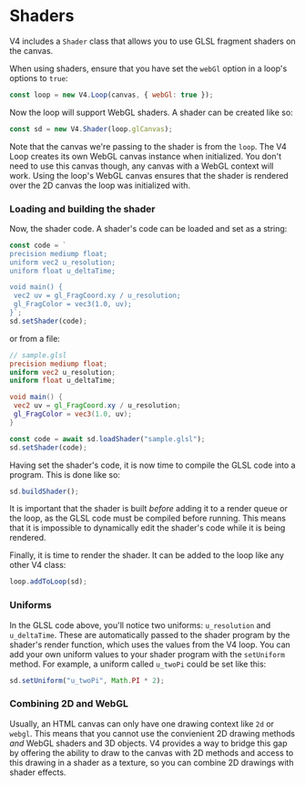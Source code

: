 # Shaders

V4 includes a `Shader` class that allows you to use GLSL fragment shaders on the canvas. 

When using shaders, ensure that you have set the `webGl` option in a loop's options to `true`:

```js
const loop = new V4.Loop(canvas, { webGl: true });
```

Now the loop will support WebGL shaders. A shader can be created like so:

```js
const sd = new V4.Shader(loop.glCanvas);
```

Note that the canvas we're passing to the shader is from the `loop`. The V4 Loop creates its own WebGL canvas instance when initialized. You don't need to use this canvas though, any canvas with a WebGL context will work. Using the loop's WebGL canvas ensures that the shader is rendered over the 2D canvas the loop was initialized with. 

### Loading and building the shader 

Now, the shader code. A shader's code can be loaded and set as a string:

```js
const code = `
precision mediump float;
uniform vec2 u_resolution;
uniform float u_deltaTime;

void main() {
 vec2 uv = gl_FragCoord.xy / u_resolution;
 gl_FragColor = vec3(1.0, uv);
}`;
sd.setShader(code);
```
or from a file:

```glsl
// sample.glsl
precision mediump float;
uniform vec2 u_resolution;
uniform float u_deltaTime;

void main() {
 vec2 uv = gl_FragCoord.xy / u_resolution;
 gl_FragColor = vec3(1.0, uv);
}
```

```js
const code = await sd.loadShader("sample.glsl");
sd.setShader(code);
```

Having set the shader's code, it is now time to compile the GLSL code into a program. This is done like so:
```js
sd.buildShader();
```
It is important that the shader is built *before* adding it to a render queue or the loop, as the GLSL code must be compiled before running. This means that it is impossible to dynamically edit the shader's code while it is being rendered.

Finally, it is time to render the shader. It can be added to the loop like any other V4 class:
```js
loop.addToLoop(sd);
```
### Uniforms

In the GLSL code above, you'll notice two uniforms: `u_resolution` and `u_deltaTime`. These are automatically passed to the shader program by the shader's render function, which uses the values from the V4 loop. You can add your own uniform values to your shader program with the `setUniform` method. For example, a uniform called `u_twoPi` could be set like this:
```js
sd.setUniform("u_twoPi", Math.PI * 2);
```
### Combining 2D and WebGL
Usually, an HTML canvas can only have one drawing context like `2d` or `webgl`. This means that you cannot use the convienient 2D drawing methods *and* WebGL shaders and 3D objects. V4 provides a way to bridge this gap by offering the ability to draw to the canvas with 2D methods and access to this drawing in a shader as a texture, so you can combine 2D drawings with shader effects. 